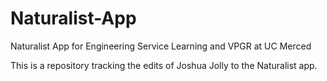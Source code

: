 # Naturalist-App
Naturalist App for Engineering Service Learning and VPGR at UC Merced

This is a repository tracking the edits of Joshua Jolly to the Naturalist app. 
